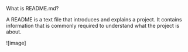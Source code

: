 What is README.md?

A README is a text file that introduces and explains a project. It contains information that is commonly required to understand what the project is about.

![image]
